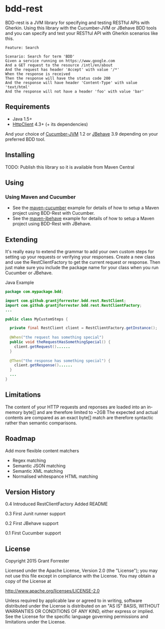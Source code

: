 # bdd-rest
BDD-rest is a JVM library for specifying and testing RESTful APIs with Gherkin.  Using this library with the Cucumber-JVM or JBehave BDD tools and you can specify and test your RESTful API with Gherkin scenarios like this.

```
Feature: Search

Scenario: Search for term 'BDD' 
Given a service running on https://www.google.com
And a GET request to the resource /intl/en/about
And the request has header 'Accept' with value '/*'
When the response is received
Then the response will have the status code 200
And the response will have header 'Content-Type' with value 'text/html'
And the response will not have a header 'foo' with value 'bar' 
```

## Requirements

- Java 1.5+
- [HttpClient](https://hc.apache.org/httpcomponents-client-ga/) 4.3+ (+ its dependencies)

And your choice of [Cucumber-JVM](https://cukes.info/) 1.2 or [JBehave](http://jbehave.org/) 3.9 depending on your preferred BDD tool.

## Installing

TODO: Publish this library so it is available from Maven Central

## Using

### Using Maven and Cucumber

- See the [maven-cucumber](examples/maven-cucumber) example for details of how to setup a Maven project using BDD-Rest with Cucumber.
- See the [maven-jbehave](examples/maven-jbehave) example for details of how to setup a Maven project using BDD-Rest with JBehave.

## Extending

It's really easy to extend the grammar to add your own custom steps for setting up your requests or verifying your responses.  Create a new class and use the RestClientFactory to get the current request or response.  Then just make sure you include the package name for your class when you run Cucumber or JBehave.

Java Example
```Java
package com.mypackage.bdd;

import com.github.grantjforrester.bdd.rest.RestClient;
import com.github.grantjforrester.bdd.rest.RestClientFactory;
...

public class MyCustomSteps {

  private final RestClient client = RestClientFactory.getInstance();
  
  @When("the request has something special")
  public void theRequestHasSomethingSpecial() {
    client.getRequest()......
  }
  
  @Then("the response has something special") {
    client.getResponse()......
  }
  ...
}
```

## Limitations

The content of your HTTP requests and reponses are loaded into an in-memory byte[] and are therefore limited to ~2GB
The expected and actual contents are compared as an exact byte[] match are therefore syntactic rather than semantic comparisons.

## Roadmap

Add more flexible content matchers
- Regex matching
- Semantic JSON matching
- Semantic XML matching
- Normalised whitespance HTML matching

## Version History

0.4 Introduced RestClientFactory
	Added README

0.3 First Junit runner support

0.2 First JBehave support

0.1 First Cucumber support

## License

Copyright 2015 Grant Forrester

Licensed under the Apache License, Version 2.0 (the "License");
you may not use this file except in compliance with the License.
You may obtain a copy of the License at

http://www.apache.org/licenses/LICENSE-2.0

Unless required by applicable law or agreed to in writing, software
distributed under the License is distributed on an "AS IS" BASIS,
WITHOUT WARRANTIES OR CONDITIONS OF ANY KIND, either express or implied.
See the License for the specific language governing permissions and
limitations under the License.

